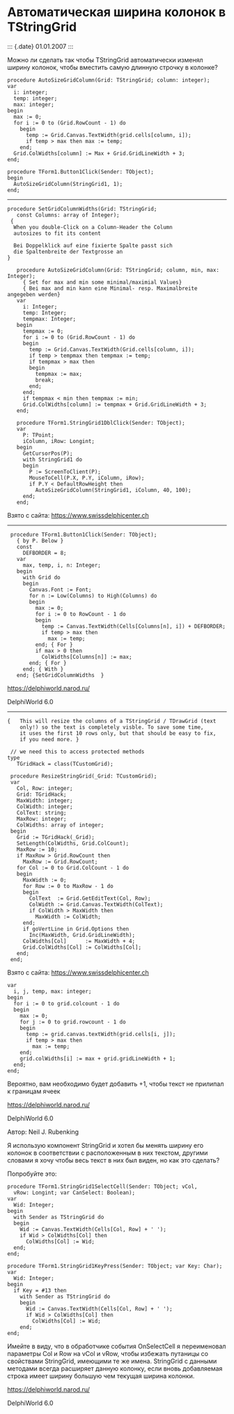 Автоматическая ширина колонок в TStringGrid
===========================================

::: {.date}
01.01.2007
:::

Можно ли сделать так чтобы TStringGrid автоматически изменял ширину
колонок, чтобы вместить самую длинную строчку в колонке?

    procedure AutoSizeGridColumn(Grid: TStringGrid; column: integer);
    var
      i: integer;
      temp: integer;
      max: integer;
    begin
      max := 0;
      for i := 0 to (Grid.RowCount - 1) do
        begin
          temp := Grid.Canvas.TextWidth(grid.cells[column, i]);
          if temp > max then max := temp;
        end;
      Grid.ColWidths[column] := Max + Grid.GridLineWidth + 3;
    end;
     
    procedure TForm1.Button1Click(Sender: TObject);
    begin
      AutoSizeGridColumn(StringGrid1, 1);
    end;

------------------------------------------------------------------------

    procedure SetGridColumnWidths(Grid: TStringGrid;
       const Columns: array of Integer);
     { 
      When you double-Click on a Column-Header the Column 
      autosizes to fit its content 
     
      Bei Doppelklick auf eine fixierte Spalte passt sich 
      die Spaltenbreite der Textgrosse an 
    }
     
       procedure AutoSizeGridColumn(Grid: TStringGrid; column, min, max: Integer);
         { Set for max and min some minimal/maximial Values}
         { Bei max and min kann eine Minimal- resp. Maximalbreite angegeben werden}
       var
         i: Integer;
         temp: Integer;
         tempmax: Integer;
       begin
         tempmax := 0;
         for i := 0 to (Grid.RowCount - 1) do
         begin
           temp := Grid.Canvas.TextWidth(Grid.cells[column, i]);
           if temp > tempmax then tempmax := temp;
           if tempmax > max then
           begin
             tempmax := max;
             break;
           end;
         end;
         if tempmax < min then tempmax := min;
         Grid.ColWidths[column] := tempmax + Grid.GridLineWidth + 3;
       end;
     
       procedure TForm1.StringGrid1DblClick(Sender: TObject);
       var
         P: TPoint;
         iColumn, iRow: Longint;
       begin
         GetCursorPos(P);
         with StringGrid1 do
         begin
           P := ScreenToClient(P);
           MouseToCell(P.X, P.Y, iColumn, iRow);
           if P.Y < DefaultRowHeight then
             AutoSizeGridColumn(StringGrid1, iColumn, 40, 100);
         end;
       end;

Взято с сайта: <https://www.swissdelphicenter.ch>

------------------------------------------------------------------------

     procedure TForm1.Button1Click(Sender: TObject);
       { by P. Below }
       const
         DEFBORDER = 8;
       var
         max, temp, i, n: Integer;
       begin
         with Grid do
         begin
           Canvas.Font := Font;
           for n := Low(Columns) to High(Columns) do
           begin
             max := 0;
             for i := 0 to RowCount - 1 do
             begin
               temp := Canvas.TextWidth(Cells[Columns[n], i]) + DEFBORDER;
               if temp > max then
                 max := temp;
             end; { For }
             if max > 0 then
               ColWidths[Columns[n]] := max;
           end; { For }
         end; { With }
       end; {SetGridColumnWidths  }

<https://delphiworld.narod.ru/>

DelphiWorld 6.0

------------------------------------------------------------------------

    {   This will resize the columns of a TStringGrid / TDrawGrid (text 
        only!) so the text is completely visble. To save some time, 
        it uses the first 10 rows only, but that should be easy to fix, 
        if you need more. }
     
     // we need this to access protected methods 
    type
       TGridHack = class(TCustomGrid);
     
     procedure ResizeStringGrid(_Grid: TCustomGrid);
     var
       Col, Row: integer;
       Grid: TGridHack;
       MaxWidth: integer;
       ColWidth: integer;
       ColText: string;
       MaxRow: integer;
       ColWidths: array of integer;
     begin
       Grid := TGridHack(_Grid);
       SetLength(ColWidths, Grid.ColCount);
       MaxRow := 10;
       if MaxRow > Grid.RowCount then
         MaxRow := Grid.RowCount;
       for Col := 0 to Grid.ColCount - 1 do
       begin
         MaxWidth := 0;
         for Row := 0 to MaxRow - 1 do
         begin
           ColText  := Grid.GetEditText(Col, Row);
           ColWidth := Grid.Canvas.TextWidth(ColText);
           if ColWidth > MaxWidth then
             MaxWidth := ColWidth;
         end;
         if goVertLine in Grid.Options then
           Inc(MaxWidth, Grid.GridLineWidth);
         ColWidths[Col]      := MaxWidth + 4;
         Grid.ColWidths[Col] := ColWidths[Col];
       end;
     end;
     

Взято с сайта: <https://www.swissdelphicenter.ch>

    var
      i, j, temp, max: integer;
    begin
      for i := 0 to grid.colcount - 1 do
      begin
        max := 0;
        for j := 0 to grid.rowcount - 1 do
        begin
          temp := grid.canvas.textWidth(grid.cells[i, j]);
          if temp > max then
            max := temp;
        end;
        grid.colWidths[i] := max + grid.gridLineWidth + 1;
      end;
    end;
     
     
     
     
     

Вероятно, вам необходимо будет добавить +1, чтобы текст не прилипал к
границам ячеек

<https://delphiworld.narod.ru/>

DelphiWorld 6.0

Автор: Neil J. Rubenking

Я использую компонент StringGrid и хотел бы менять ширину его колонок в
соответствии с расположенным в них текстом, другими словами я хочу чтобы
весь текст в них был виден, но как это сделать?

Попробуйте это:

    procedure TForm1.StringGrid1SelectCell(Sender: TObject; vCol,
      vRow: Longint; var CanSelect: Boolean);
    var
      Wid: Integer;
    begin
      with Sender as TStringGrid do
      begin
        Wid := Canvas.TextWidth(Cells[Col, Row] + ' ');
        if Wid > ColWidths[Col] then
          ColWidths[Col] := Wid;
      end;
    end;
     
    procedure TForm1.StringGrid1KeyPress(Sender: TObject; var Key: Char);
    var
      Wid: Integer;
    begin
      if Key = #13 then
        with Sender as TStringGrid do
        begin
          Wid := Canvas.TextWidth(Cells[Col, Row] + ' ');
          if Wid > ColWidths[Col] then
            ColWidths[Col] := Wid;
        end;
    end;

Имейте в виду, что в обработчике события OnSelectCell я переименовал
параметры Col и Row на vCol и vRow, чтобы избежать путаницы со
свойствами StringGrid, имеющими те же имена. StringGrid c данными
методами всегда расширяет данную колонку, если вновь добавляемая строка
имеет ширину большую чем текущая ширина колонки.

<https://delphiworld.narod.ru/>

DelphiWorld 6.0
